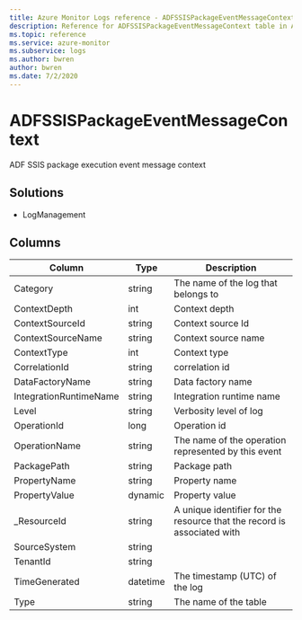 ```yaml
---
title: Azure Monitor Logs reference - ADFSSISPackageEventMessageContext
description: Reference for ADFSSISPackageEventMessageContext table in Azure Monitor Logs.
ms.topic: reference
ms.service: azure-monitor
ms.subservice: logs
ms.author: bwren
author: bwren
ms.date: 7/2/2020
---
```


# ADFSSISPackageEventMessageContext

 ADF SSIS package execution event message context

## Solutions

- LogManagement




## Columns

|Column|Type|Description|
|---|---|---|
|Category|string|The name of the log that belongs to|
|ContextDepth|int|Context depth|
|ContextSourceId|string|Context source Id|
|ContextSourceName|string|Context source name|
|ContextType|int|Context type|
|CorrelationId|string|correlation id|
|DataFactoryName|string|Data factory name|
|IntegrationRuntimeName|string|Integration runtime name|
|Level|string|Verbosity level of log|
|OperationId|long|Operation id|
|OperationName|string|The name of the operation represented by this event|
|PackagePath|string|Package path|
|PropertyName|string|Property name|
|PropertyValue|dynamic|Property value|
|_ResourceId|string|A unique identifier for the resource that the record is associated with|
|SourceSystem|string||
|TenantId|string||
|TimeGenerated|datetime|The timestamp (UTC) of the log|
|Type|string|The name of the table|
